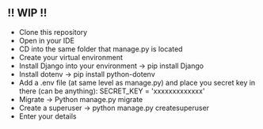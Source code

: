 ## !! WIP !!

* Clone this repository
* Open in your IDE
* CD into the same folder that manage.py is located 
* Create your virtual environment
* Install Django into your environment -> pip install Django
* Install dotenv -> pip install python-dotenv
* Add a .env file (at same level as manage.py) and place you secret key in there (can be anything): SECRET_KEY = 'xxxxxxxxxxxxx'
* Migrate -> Python manage.py migrate
* Create a superuser -> python manage.py createsuperuser
* Enter your details
